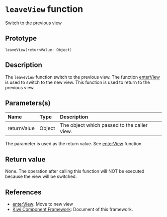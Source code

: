 # `leaveView` function
Switch to the previous view

## Prototype
````
leaveView(returnValue: Object)
````

## Description
The `leaveView` function switch to the previous view. The function [enterView](https://github.com/steelwheels/KiwiCompnents/blob/master/Document/Function/enterView.md) is used to switch to the new view. This function is used to return to the previous view.

## Parameters(s)
|Name |Type |Description |
|:--  |:--  |:--         |
|returnValue |Object |The object which passed to the caller view. |

The parameter is used as the return value. See [enterView](https://github.com/steelwheels/KiwiCompnents/blob/master/Document/Function/enterView.md) function.

## Return value
None. The operation after calling this function will NOT be executed because the view will be switched.

## References
* [enterView](https://github.com/steelwheels/KiwiCompnents/blob/master/Document/Function/leaveView.md): Move to new view
* [Kiwi Component Framework](https://github.com/steelwheels/KiwiCompnents): Document of this framework.

